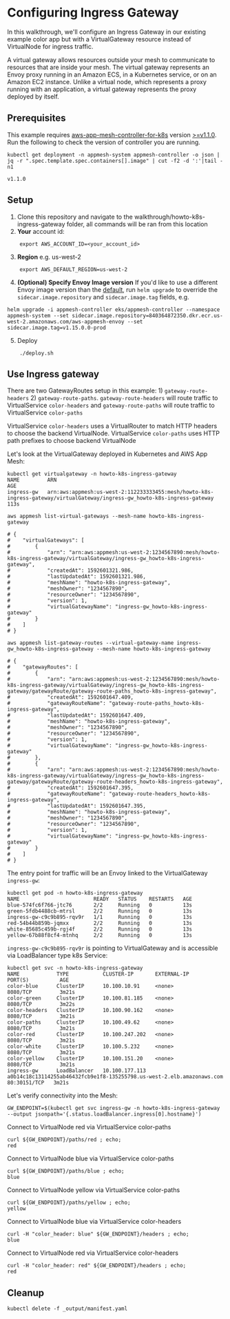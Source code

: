 # Configuring Ingress Gateway

In this walkthrough, we'll configure an Ingress Gateway in our existing example color app but with a VirtualGateway resource instead of VirtualNode for ingress traffic.

A virtual gateway allows resources outside your mesh to communicate to resources that are inside your mesh. The virtual gateway represents an Envoy proxy running in an Amazon ECS, in a Kubernetes service, or on an Amazon EC2 instance. Unlike a virtual node, which represents a proxy running with an application, a virtual gateway represents the proxy deployed by itself.

## Prerequisites

This example requires [aws-app-mesh-controller-for-k8s](https://github.com/aws/aws-app-mesh-controller-for-k8s) version [>=v1.1.0](https://github.com/aws/aws-app-mesh-controller-for-k8s/releases/tag/v1.1.0). Run the following to check the version of controller you are running.
```
kubectl get deployment -n appmesh-system appmesh-controller -o json | jq -r ".spec.template.spec.containers[].image" | cut -f2 -d ':'|tail -n1

v1.1.0
```

## Setup

1. Clone this repository and navigate to the walkthrough/howto-k8s-ingress-gateway folder, all commands will be ran from this location
2. **Your** account id:

```
    export AWS_ACCOUNT_ID=<your_account_id>
```

3. **Region** e.g. us-west-2

```
    export AWS_DEFAULT_REGION=us-west-2
```

4. **(Optional) Specify Envoy Image version** If you'd like to use a different Envoy image version than the [default](https://github.com/aws/eks-charts/tree/master/stable/appmesh-controller#configuration), run `helm upgrade` to override the `sidecar.image.repository` and `sidecar.image.tag` fields, e.g.

```
helm upgrade -i appmesh-controller eks/appmesh-controller --namespace appmesh-system --set sidecar.image.repository=840364872350.dkr.ecr.us-west-2.amazonaws.com/aws-appmesh-envoy --set sidecar.image.tag=v1.15.0.0-prod
```

5. Deploy
```
    ./deploy.sh
```

## Use Ingress gateway

There are two GatewayRoutes setup in this example: 1) `gateway-route-headers` 2) `gateway-route-paths`.
`gateway-route-headers` will route traffic to VirtualService `color-headers` and `gateway-route-paths` will route traffic to VirtualService `color-paths`

VirtualService `color-headers` uses a VirtualRouter to match HTTP headers to choose the backend VirtualNode. VirtualService `color-paths` uses HTTP path prefixes to choose backend VirtualNode

Let's look at the VirtualGateway deployed in Kubernetes and AWS App Mesh:

```
kubectl get virtualgateway -n howto-k8s-ingress-gateway                                         
NAME         ARN                                                                                                                                 AGE
ingress-gw   arn:aws:appmesh:us-west-2:112233333455:mesh/howto-k8s-ingress-gateway/virtualGateway/ingress-gw_howto-k8s-ingress-gateway   113s
```

```
aws appmesh list-virtual-gateways --mesh-name howto-k8s-ingress-gateway

# {
#    "virtualGateways": [
#        {
#            "arn": "arn:aws:appmesh:us-west-2:1234567890:mesh/howto-k8s-ingress-gateway/virtualGateway/ingress-gw_howto-k8s-ingress-gateway",
#            "createdAt": 1592601321.986,
#            "lastUpdatedAt": 1592601321.986,
#            "meshName": "howto-k8s-ingress-gateway",
#            "meshOwner": "1234567890",
#            "resourceOwner": "1234567890",
#            "version": 1,
#            "virtualGatewayName": "ingress-gw_howto-k8s-ingress-gateway"
#        }
#    ]
# }

aws appmesh list-gateway-routes --virtual-gateway-name ingress-gw_howto-k8s-ingress-gateway --mesh-name howto-k8s-ingress-gateway

# {
#    "gatewayRoutes": [
#        {
#            "arn": "arn:aws:appmesh:us-west-2:1234567890:mesh/howto-k8s-ingress-gateway/virtualGateway/ingress-gw_howto-k8s-ingress-gateway/gatewayRoute/gateway-route-paths_howto-k8s-ingress-gateway",
#            "createdAt": 1592601647.409,
#            "gatewayRouteName": "gateway-route-paths_howto-k8s-ingress-gateway",
#            "lastUpdatedAt": 1592601647.409,
#            "meshName": "howto-k8s-ingress-gateway",
#            "meshOwner": "1234567890",
#            "resourceOwner": "1234567890",
#            "version": 1,
#            "virtualGatewayName": "ingress-gw_howto-k8s-ingress-gateway"
#        },
#        {
#            "arn": "arn:aws:appmesh:us-west-2:1234567890:mesh/howto-k8s-ingress-gateway/virtualGateway/ingress-gw_howto-k8s-ingress-gateway/gatewayRoute/gateway-route-headers_howto-k8s-ingress-gateway",
#            "createdAt": 1592601647.395,
#            "gatewayRouteName": "gateway-route-headers_howto-k8s-ingress-gateway",
#            "lastUpdatedAt": 1592601647.395,
#            "meshName": "howto-k8s-ingress-gateway",
#            "meshOwner": "1234567890",
#            "resourceOwner": "1234567890",
#            "version": 1,
#            "virtualGatewayName": "ingress-gw_howto-k8s-ingress-gateway"
#        }
#    ]
# }

```


The entry point for traffic will be an Envoy linked to the VirtualGateway `ingress-gw`:

```
kubectl get pod -n howto-k8s-ingress-gateway                                                    
NAME                        READY   STATUS    RESTARTS   AGE
blue-574fc6f766-jtc76       2/2     Running   0          13s
green-5fdb4488cb-mtrsl      2/2     Running   0          13s
ingress-gw-c9c9b895-rqv9r   1/1     Running   0          13s
red-54b44b859b-jqmxx        2/2     Running   0          13s
white-85685c459b-rgj4f      2/2     Running   0          13s
yellow-67b88f8cf4-mtnhq     2/2     Running   0          13s
```

`ingress-gw-c9c9b895-rqv9r` is pointing to VirtualGateway and is accessible via LoadBalancer type k8s Service:

```
kubectl get svc -n howto-k8s-ingress-gateway                                                    
NAME            TYPE           CLUSTER-IP       EXTERNAL-IP                                                              PORT(S)          AGE
color-blue      ClusterIP      10.100.10.91     <none>                                                                   8080/TCP         3m21s
color-green     ClusterIP      10.100.81.185    <none>                                                                   8080/TCP         3m22s
color-headers   ClusterIP      10.100.90.162    <none>                                                                   8080/TCP         3m21s
color-paths     ClusterIP      10.100.49.62     <none>                                                                   8080/TCP         3m21s
color-red       ClusterIP      10.100.247.202   <none>                                                                   8080/TCP         3m21s
color-white     ClusterIP      10.100.5.232     <none>                                                                   8080/TCP         3m21s
color-yellow    ClusterIP      10.100.151.20    <none>                                                                   8080/TCP         3m21s
ingress-gw      LoadBalancer   10.100.177.113   a0b14c18c13114255ab46432fcb9e1f8-135255798.us-west-2.elb.amazonaws.com   80:30151/TCP   3m21s
```

Let's verify connectivity into the Mesh:

```
GW_ENDPOINT=$(kubectl get svc ingress-gw -n howto-k8s-ingress-gateway --output jsonpath='{.status.loadBalancer.ingress[0].hostname}')
```

Connect to VirtualNode red via VirtualService color-paths
```
curl ${GW_ENDPOINT}/paths/red ; echo;
red
```

Connect to VirtualNode blue via VirtualService color-paths
```
curl ${GW_ENDPOINT}/paths/blue ; echo;
blue
```

Connect to VirtualNode yellow via VirtualService color-paths
```
curl ${GW_ENDPOINT}/paths/yellow ; echo;
yellow
```

Connect to VirtualNode blue via VirtualService color-headers
```
curl -H "color_header: blue" ${GW_ENDPOINT}/headers ; echo;
blue
```

Connect to VirtualNode red via VirtualService color-headers
```
curl -H "color_header: red" ${GW_ENDPOINT}/headers ; echo;
red
```

## Cleanup

```
kubectl delete -f _output/manifest.yaml
```

